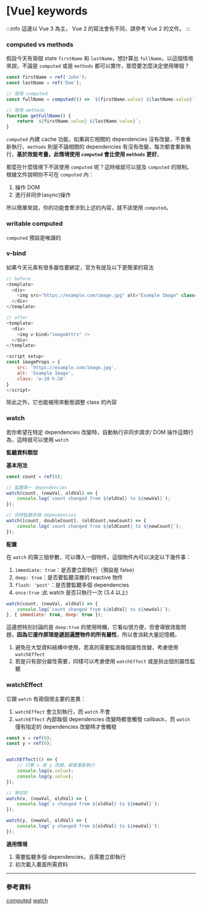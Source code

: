 # [Vue] keywords

:::info
這邊以 Vue 3 為主， Vue 2 的寫法會有不同，請參考 Vue 2 的文件。
:::

### computed vs methods

假設今天有兩個 state `firstName` 和 `lastName`，想計算出 `fullName`，以這個情境來說，不論是 `computed` 或是 `methods` 都可以實作，那麼要怎麼決定使用哪個？

```js
const firstName = ref('John');
const lastName = ref('Doe');

// 使用 computed
const fullName = computed(() => `${firstName.value} ${lastName.value}`);

// 使用 methods
function getFullName() {
    return `${firstName.value} ${lastName.value}`;
}
```
`computed` 內建 cache 功能，如果與它相關的 dependencies 沒有改變，不會重新執行，`methods` 則是不論相關的 dependencies 有沒有改變，每次都會重新執行，**基於效能考量，此情境使用 `computed` 會比使用 `methods` 更好**。

那麼在什麼情境下不該使用 `computed` 呢？這時候就可以提及 `computed` 的限制。根據文件說明你不可在 `computed` 內：

1. 操作 DOM
2. 進行非同步(async)操作

所以簡單來說，你的功能會牽涉到上述的內容，就不該使用 `computed`。


### writable computed

`computed` 預設是唯讀的


### v-bind

如果今天元素有很多屬性要綁定，官方有提及以下更簡潔的寫法

```js
// before
<template>
  <div>
    <img src="https://example.com/image.jpg" alt="Example Image" class="w-20 h-20" />
  </div>
</template>

// after
<template>
  <div>
    <img v-bind="imageAttrs" />
  </div>
</template>

<script setup>
const imageProps = {
    src: 'https://example.com/image.jpg',
    alt: 'Example Image',
    class: 'w-20 h-20'
}
</script>
```
除此之外，它也能被用來動態調整 class 的內容

### watch

若你希望在特定 dependencies 改變時，自動執行非同步請求/ DOM 操作這類行為，這時就可以使用 `watch`

**監聽資料類型**

**基本用法**

```js
const count = ref(0);

// 監聽單一 dependencies
watch(count, (newVal, oldVal) => {
    console.log(`count changed from ${oldVal} to ${newVal}`);
});

// 同時監聽多個 dependencies
watch([count, doubleCount], (oldCount,newCount) => {
    console.log(`count changed from ${oldCount} to ${newCount}`);
});
```
**配置**

在 `watch` 的第三個參數，可以傳入一個物件，這個物件內可以決定以下幾件事：

1. `immediate: true`：是否要立即執行（預設是 false）
2. `deep: true`：是否要監聽深層的 reactive 物件
3. `flush: 'post'`：是否要監聽多個 dependencies
4. `once:true` :此 watch 是否只執行一次 (3.4 以上)

```js
watch(count, (newVal, oldVal) => {
    console.log(`count changed from ${oldVal} to ${newVal}`);
}, { immediate: true, deep: true });
```

這邊想特別討論的是 `deep:true` 的使用時機，它看似很方便，但會導致效能問題，**因為它運作原理是遞迴遍歷物件的所有屬性**，所以會消耗大量記憶體。

1. 避免在大型資料結構中使用，若真的需要監測每個屬性改變，考慮使用 `watchEffect`
2. 若是只有部分屬性需要，同樣可以考慮使用 `watchEffect` 或是拆出個別屬性監聽


### watchEffect

它跟 `watch` 有兩個很主要的差異：

1. `watchEffect` 會立刻執行，而 `watch` 不會
2. `watchEffect` 內部每個 dependencies 改變時都會觸發 callback，而 `watch` 僅有指定的 dependencies 改變時才會觸發


```js
const x = ref(0);
const y = ref(0);


watchEffect(() => {
    // 只要 x 或 y 改變，都會重新執行
    console.log(x.value);
    console.log(y.value);
});

// 等同於
watch(x, (newVal, oldVal) => {
    console.log(`x changed from ${oldVal} to ${newVal}`);
});

watch(y, (newVal, oldVal) => {
    console.log(`y changed from ${oldVal} to ${newVal}`);
});
```

**適用情境**

1. 需要監聽多個 dependencies，且需要立即執行
2. 初次載入畫面所需資料


---

### 參考資料

[computed](https://vuejs.org/guide/essentials/computed.html#best-practices)
[watch](https://vuejs.org/guide/essentials/watchers.html#watchers)

